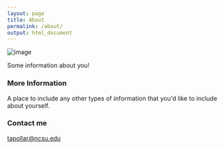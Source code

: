 ```yaml
---
layout: page
title: About
permalink: /about/
output: html_document
---
```



![image](https://user-images.githubusercontent.com/84747565/119757816-8497f600-be73-11eb-804d-14b0bd6a7dfc.png)

Some information about you!

### More Information

A place to include any other types of information that you'd like to include about yourself.

### Contact me

[tapollar@ncsu.edu](mailto:tapollar@ncsu.edu)
